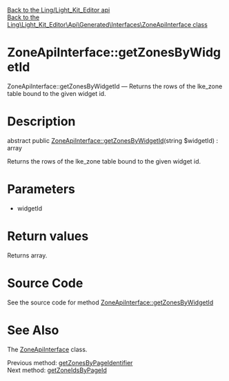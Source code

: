 [Back to the Ling/Light_Kit_Editor api](https://github.com/lingtalfi/Light_Kit_Editor/blob/master/doc/api/Ling/Light_Kit_Editor.md)<br>
[Back to the Ling\Light_Kit_Editor\Api\Generated\Interfaces\ZoneApiInterface class](https://github.com/lingtalfi/Light_Kit_Editor/blob/master/doc/api/Ling/Light_Kit_Editor/Api/Generated/Interfaces/ZoneApiInterface.md)


ZoneApiInterface::getZonesByWidgetId
================



ZoneApiInterface::getZonesByWidgetId — Returns the rows of the lke_zone table bound to the given widget id.




Description
================


abstract public [ZoneApiInterface::getZonesByWidgetId](https://github.com/lingtalfi/Light_Kit_Editor/blob/master/doc/api/Ling/Light_Kit_Editor/Api/Generated/Interfaces/ZoneApiInterface/getZonesByWidgetId.md)(string $widgetId) : array




Returns the rows of the lke_zone table bound to the given widget id.




Parameters
================


- widgetId

    


Return values
================

Returns array.








Source Code
===========
See the source code for method [ZoneApiInterface::getZonesByWidgetId](https://github.com/lingtalfi/Light_Kit_Editor/blob/master/Api/Generated/Interfaces/ZoneApiInterface.php#L227-L227)


See Also
================

The [ZoneApiInterface](https://github.com/lingtalfi/Light_Kit_Editor/blob/master/doc/api/Ling/Light_Kit_Editor/Api/Generated/Interfaces/ZoneApiInterface.md) class.

Previous method: [getZonesByPageIdentifier](https://github.com/lingtalfi/Light_Kit_Editor/blob/master/doc/api/Ling/Light_Kit_Editor/Api/Generated/Interfaces/ZoneApiInterface/getZonesByPageIdentifier.md)<br>Next method: [getZoneIdsByPageId](https://github.com/lingtalfi/Light_Kit_Editor/blob/master/doc/api/Ling/Light_Kit_Editor/Api/Generated/Interfaces/ZoneApiInterface/getZoneIdsByPageId.md)<br>


